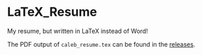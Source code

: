# LaTeX_Resume

My resume, but written in LaTeX instead of Word!

The PDF output of `caleb_resume.tex` can be found in the [releases](https://github.com/chwerth/LaTeX_Resume/releases).
